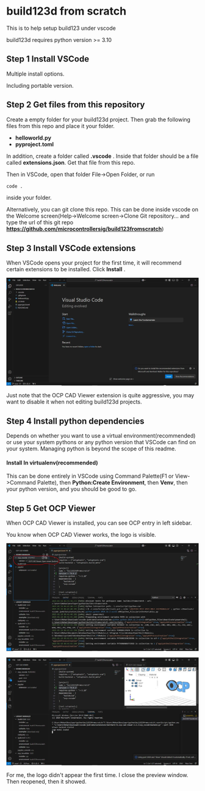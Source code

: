 # build123d from scratch

This is to help setup build123 under vscode

build123d requires python version >= 3.10

## Step 1 Install VSCode

Multiple install options.

Including portable version.

## Step 2 Get files from this repository

Create a empty folder for your build123d project. Then grab the following files from this repo and place it your folder.

- **helloworld.py**
- **pyproject.toml**

In addition, create a folder called **.vscode** .  Inside that folder should be a file called **extensions.json**. Get that file from this repo. 

Then in VSCode, open that folder File->Open Folder, or run 

```sh
code .
```

inside your folder.

Alternatively, you can git clone this repo.
This can be done inside vscode on the Welcome screen(Help->Welcome screen->Clone Git repository... and type the url of this git repo **https://github.com/microcontrollersig/build123fromscratch**) 

## Step 3 Install VSCode extensions

When VSCode opens your project for the first time, it will recommend certain extensions to be installed. Click **Install** .

![recommended extensions](https://raw.githubusercontent.com/microcontrollersig/workshop/master/images/build123d-1.jpg)

Just note that the OCP CAD Viewer extension is quite aggressive, you may want to disable it when not editing build123d projects.

## Step 4 Install python dependencies

Depends on whether you want to use a virtual environment(recommended) or use your system pythons or any python version that VSCode can find on your system. Managing python is beyond the scope of this readme.

#### Install In virtualenv(recommended)

This can be done entirely in VSCode using Command Palette(F1 or View->Command Palette), then **Python:Create Environment**, then **Venv**, then your python version, and you should be good to go.

## Step 5 Get OCP Viewer

When OCP CAD Viewer is installed, you can see OCP entry in left sidebar.

You know when OCP CAD Viewer works,  the logo is visible. 

![recommended extensions](https://raw.githubusercontent.com/microcontrollersig/workshop/master/images/build123d-2.jpg)

![recommended extensions](https://raw.githubusercontent.com/microcontrollersig/workshop/master/images/build123d-3.jpg)

For me, the logo didn't appear the first time.
I close the preview window. Then reopened, then it showed.
